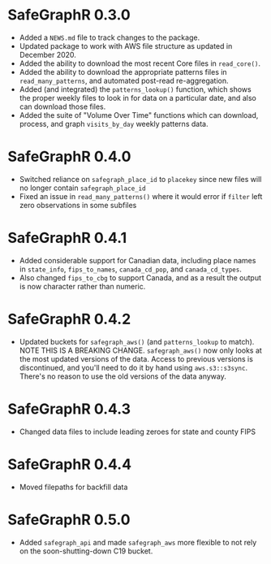 # SafeGraphR 0.3.0

* Added a `NEWS.md` file to track changes to the package.
* Updated package to work with AWS file structure as updated in December 2020.
* Added the ability to download the most recent Core files in `read_core()`.
* Added the ability to download the appropriate patterns files in `read_many_patterns`, and automated post-read re-aggregation.
* Added (and integrated) the `patterns_lookup()` function, which shows the proper weekly files to look in for data on a particular date, and also can download those files.
* Added the suite of "Volume Over Time" functions which can download, process, and graph `visits_by_day` weekly patterns data.

# SafeGraphR 0.4.0

* Switched reliance on `safegraph_place_id` to `placekey` since new files will no longer contain `safegraph_place_id`
* Fixed an issue in `read_many_patterns()` where it would error if `filter` left zero observations in some subfiles

# SafeGraphR 0.4.1

* Added considerable support for Canadian data, including place names in `state_info`, `fips_to_names`, `canada_cd_pop`, and `canada_cd_types`.
* Also changed `fips_to_cbg` to support Canada, and as a result the output is now character rather than numeric.

# SafeGraphR 0.4.2

* Updated buckets for `safegraph_aws()` (and `patterns_lookup` to match). NOTE THIS IS A BREAKING CHANGE. `safegraph_aws()` now only looks at the most updated versions of the data. Access to previous versions is discontinued, and you'll need to do it by hand using `aws.s3::s3sync`. There's no reason to use the old versions of the data anyway.

# SafeGraphR 0.4.3

* Changed data files to include leading zeroes for state and county FIPS

# SafeGraphR 0.4.4

* Moved filepaths for backfill data

# SafeGraphR 0.5.0

* Added `safegraph_api` and made `safegraph_aws` more flexible to not rely on the soon-shutting-down C19 bucket.
